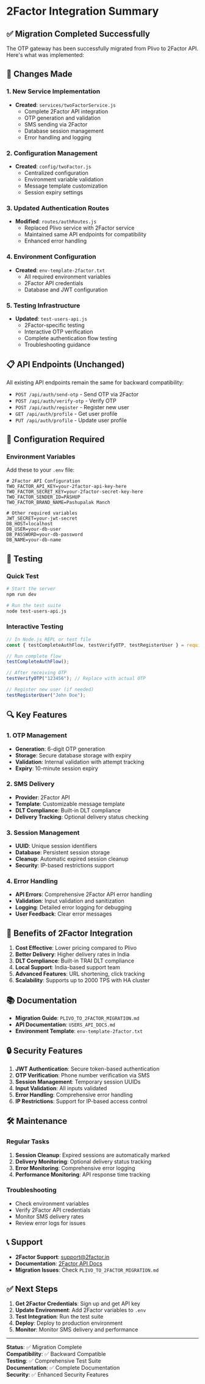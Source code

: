 # 2Factor Integration Summary

## ✅ Migration Completed Successfully

The OTP gateway has been successfully migrated from Plivo to 2Factor API. Here's what was implemented:

## 🔄 Changes Made

### 1. New Service Implementation
- **Created**: `services/twoFactorService.js`
  - Complete 2Factor API integration
  - OTP generation and validation
  - SMS sending via 2Factor
  - Database session management
  - Error handling and logging

### 2. Configuration Management
- **Created**: `config/twoFactor.js`
  - Centralized configuration
  - Environment variable validation
  - Message template customization
  - Session expiry settings

### 3. Updated Authentication Routes
- **Modified**: `routes/authRoutes.js`
  - Replaced Plivo service with 2Factor service
  - Maintained same API endpoints for compatibility
  - Enhanced error handling

### 4. Environment Configuration
- **Created**: `env-template-2factor.txt`
  - All required environment variables
  - 2Factor API credentials
  - Database and JWT configuration

### 5. Testing Infrastructure
- **Updated**: `test-users-api.js`
  - 2Factor-specific testing
  - Interactive OTP verification
  - Complete authentication flow testing
  - Troubleshooting guidance

## 📋 API Endpoints (Unchanged)

All existing API endpoints remain the same for backward compatibility:

- `POST /api/auth/send-otp` - Send OTP via 2Factor
- `POST /api/auth/verify-otp` - Verify OTP
- `POST /api/auth/register` - Register new user
- `GET /api/auth/profile` - Get user profile
- `PUT /api/auth/profile` - Update user profile

## 🔧 Configuration Required

### Environment Variables
Add these to your `.env` file:

```env
# 2Factor API Configuration
TWO_FACTOR_API_KEY=your-2factor-api-key-here
TWO_FACTOR_SECRET_KEY=your-2factor-secret-key-here
TWO_FACTOR_SENDER_ID=PASHUP
TWO_FACTOR_BRAND_NAME=Pashupalak Manch

# Other required variables
JWT_SECRET=your-jwt-secret
DB_HOST=localhost
DB_USER=your-db-user
DB_PASSWORD=your-db-password
DB_NAME=your-db-name
```

## 🧪 Testing

### Quick Test
```bash
# Start the server
npm run dev

# Run the test suite
node test-users-api.js
```

### Interactive Testing
```javascript
// In Node.js REPL or test file
const { testCompleteAuthFlow, testVerifyOTP, testRegisterUser } = require('./test-users-api.js');

// Run complete flow
testCompleteAuthFlow();

// After receiving OTP
testVerifyOTP("123456"); // Replace with actual OTP

// Register new user (if needed)
testRegisterUser("John Doe");
```

## 🔍 Key Features

### 1. OTP Management
- **Generation**: 6-digit OTP generation
- **Storage**: Secure database storage with expiry
- **Validation**: Internal validation with attempt tracking
- **Expiry**: 10-minute session expiry

### 2. SMS Delivery
- **Provider**: 2Factor API
- **Template**: Customizable message template
- **DLT Compliance**: Built-in DLT compliance
- **Delivery Tracking**: Optional delivery status checking

### 3. Session Management
- **UUID**: Unique session identifiers
- **Database**: Persistent session storage
- **Cleanup**: Automatic expired session cleanup
- **Security**: IP-based restrictions support

### 4. Error Handling
- **API Errors**: Comprehensive 2Factor API error handling
- **Validation**: Input validation and sanitization
- **Logging**: Detailed error logging for debugging
- **User Feedback**: Clear error messages

## 🚀 Benefits of 2Factor Integration

1. **Cost Effective**: Lower pricing compared to Plivo
2. **Better Delivery**: Higher delivery rates in India
3. **DLT Compliance**: Built-in TRAI DLT compliance
4. **Local Support**: India-based support team
5. **Advanced Features**: URL shortening, click tracking
6. **Scalability**: Supports up to 2000 TPS with HA cluster

## 📚 Documentation

- **Migration Guide**: `PLIVO_TO_2FACTOR_MIGRATION.md`
- **API Documentation**: `USERS_API_DOCS.md`
- **Environment Template**: `env-template-2factor.txt`

## 🔒 Security Features

1. **JWT Authentication**: Secure token-based authentication
2. **OTP Verification**: Phone number verification via SMS
3. **Session Management**: Temporary session UUIDs
4. **Input Validation**: All inputs validated
5. **Error Handling**: Comprehensive error handling
6. **IP Restrictions**: Support for IP-based access control

## 🛠️ Maintenance

### Regular Tasks
1. **Session Cleanup**: Expired sessions are automatically marked
2. **Delivery Monitoring**: Optional delivery status tracking
3. **Error Monitoring**: Comprehensive error logging
4. **Performance Monitoring**: API response time tracking

### Troubleshooting
- Check environment variables
- Verify 2Factor API credentials
- Monitor SMS delivery rates
- Review error logs for issues

## 📞 Support

- **2Factor Support**: support@2factor.in
- **Documentation**: [2Factor API Docs](https://2factor.in/docs)
- **Migration Issues**: Check `PLIVO_TO_2FACTOR_MIGRATION.md`

## ✅ Next Steps

1. **Get 2Factor Credentials**: Sign up and get API key
2. **Update Environment**: Add 2Factor variables to `.env`
3. **Test Integration**: Run the test suite
4. **Deploy**: Deploy to production environment
5. **Monitor**: Monitor SMS delivery and performance

---

**Status**: ✅ Migration Complete  
**Compatibility**: ✅ Backward Compatible  
**Testing**: ✅ Comprehensive Test Suite  
**Documentation**: ✅ Complete Documentation  
**Security**: ✅ Enhanced Security Features